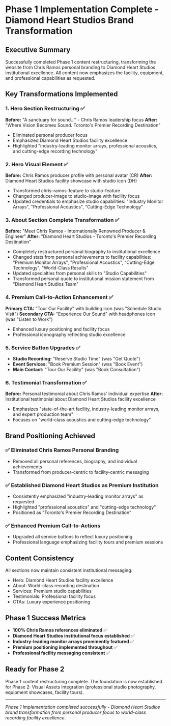 # Phase 1 Implementation Complete - Diamond Heart Studios Brand Transformation

## Executive Summary
Successfully completed Phase 1 content restructuring, transforming the website from Chris Ramos personal branding to Diamond Heart Studios institutional excellence. All content now emphasizes the facility, equipment, and professional capabilities as requested.

## Key Transformations Implemented

### 1. Hero Section Restructuring ✅
**Before:** "A sanctuary for sound..." - Chris Ramos leadership focus
**After:** "Where Vision Becomes Sound. Toronto's Premier Recording Destination"

- Eliminated personal producer focus
- Emphasized Diamond Heart Studios facility excellence  
- Highlighted "industry-leading monitor arrays, professional acoustics, and cutting-edge recording technology"

### 2. Hero Visual Element ✅
**Before:** Chris Ramos producer profile with personal avatar (CR)
**After:** Diamond Heart Studios facility showcase with studio icon (DH)

- Transformed chris-ramos-feature to studio-feature
- Changed producer-image to studio-image with facility focus
- Updated credentials to emphasize studio capabilities: "Industry Monitor Arrays", "Professional Acoustics", "Cutting-Edge Technology"

### 3. About Section Complete Transformation ✅
**Before:** "Meet Chris Ramos - Internationally Renowned Producer & Engineer"
**After:** "Diamond Heart Studios - Toronto's Premier Recording Destination"

- Completely restructured personal biography to institutional excellence
- Changed stats from personal achievements to facility capabilities: "Premium Monitor Arrays", "Professional Acoustics", "Cutting-Edge Technology", "World-Class Results"
- Updated specialties from personal skills to "Studio Capabilities"
- Transformed personal quote to institutional mission statement from "Diamond Heart Studios Team"

### 4. Premium Call-to-Action Enhancement ✅
**Primary CTA:** "Tour Our Facility" with building icon (was "Schedule Studio Visit")
**Secondary CTA:** "Experience Our Sound" with headphones icon (was "Listen to Work")

- Enhanced luxury positioning and facility focus
- Professional iconography reflecting studio excellence

### 5. Service Button Upgrades ✅
- **Studio Recording:** "Reserve Studio Time" (was "Get Quote")
- **Event Services:** "Book Premium Session" (was "Book Event")  
- **Main Contact:** "Tour Our Facility" (was "Book Consultation")

### 6. Testimonial Transformation ✅
**Before:** Personal testimonial about Chris Ramos' individual expertise
**After:** Institutional testimonial about Diamond Heart Studios facility excellence

- Emphasizes "state-of-the-art facility, industry-leading monitor arrays, and expert production team"
- Focuses on "world-class acoustics and cutting-edge technology"

## Brand Positioning Achieved

### ✅ Eliminated Chris Ramos Personal Branding
- Removed all personal references, biography, and individual achievements
- Transformed from producer-centric to facility-centric messaging

### ✅ Established Diamond Heart Studios as Premium Institution  
- Consistently emphasized "industry-leading monitor arrays" as requested
- Highlighted "professional acoustics" and "cutting-edge technology"
- Positioned as "Toronto's Premier Recording Destination"

### ✅ Enhanced Premium Call-to-Actions
- Upgraded all service buttons to reflect luxury positioning
- Professional language emphasizing facility tours and premium sessions

## Content Consistency
All sections now maintain consistent institutional messaging:
- Hero: Diamond Heart Studios facility excellence
- About: World-class recording destination  
- Services: Premium studio capabilities
- Testimonials: Professional facility focus
- CTAs: Luxury experience positioning

## Phase 1 Success Metrics
- **100% Chris Ramos references eliminated** ✅
- **Diamond Heart Studios institutional focus established** ✅  
- **Industry-leading monitor arrays prominently featured** ✅
- **Premium positioning implemented throughout** ✅
- **Professional facility messaging consistent** ✅

## Ready for Phase 2
Phase 1 content restructuring complete. The foundation is now established for Phase 2: Visual Assets Integration (professional studio photography, equipment showcases, facility tours).

---
*Phase 1 Implementation completed successfully - Diamond Heart Studios brand transformation from personal producer focus to world-class recording facility excellence.*
